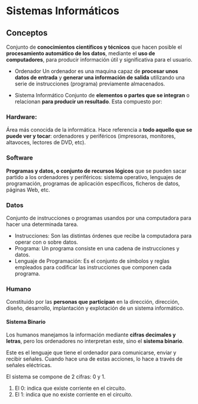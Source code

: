 # Sistemas Informáticos

## Conceptos

Conjunto de **conocimientos científicos y técnicos** que hacen posible el **procesamiento automático de los datos**, mediante el **uso de computadores**, para producir información útil y significativa para el usuario.

- Ordenador
Un ordenador es una maquina capaz de **procesar unos datos de entrada** y **generar una información de salida** utilizando una serie de instrucciones (programa) previamente almacenados.

- Sistema Informático
Conjunto de **elementos o partes que se integran** o relacionan **para producir un resultado**. Esta compuesto por:

### Hardware:
Área más conocida de la informática. Hace referencia a **todo aquello que se puede ver y tocar**: ordenadores y periféricos (impresoras, monitores, altavoces, lectores de DVD, etc).

### Software
**Programas y datos, o conjunto de recursos lógicos** que se pueden sacar partido a los ordenadores y periféricos: sistema operativo, lenguajes de programación, programas de aplicación específicos, ficheros de datos, páginas Web, etc.

### Datos
Conjunto de instrucciones o programas usandos por una computadora para hacer una determinada tarea.
 - Instrucciones: Son las distintas órdenes que recibe la computadora para operar con o sobre datos.
- Programa: Un programa consiste en una cadena de instrucciones y datos.
- Lenguaje de Programación: Es el conjunto de símbolos y reglas empleados para codificar las instrucciones que componen cada programa.

### Humano
Constituido por las **personas que participan** en la dirección, dirección, diseño, desarrollo, implantación y explotación de un sistema informático.


#### Sistema Binario
Los humanos manejamos la información mediante **cifras decimales y letras**, pero los ordenadores no interpretan este, sino el **sistema binario**.

Este es el lenguaje que tiene el ordenador para comunicarse, enviar y recibir señales. Cuando hace una de estas acciones, lo hace a través de señales eléctricas.

El sistema se compone de 2 cifras: 0 y 1.
1. El 0: indica que existe corriente en el circuito.
2. El 1: indica que no existe corriente en el circuito.
